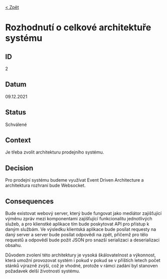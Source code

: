 [< Zpět](../ "Zpět na přehled architektonických rozhodnutí")

# Rozhodnutí o celkové architektuře systému

## ID
2

## Datum
09.12.2021

## Status
Schválené

## Context
Je třeba zvolit architekturu prodejního systému.

## Decision
Pro prodejní systému budeme využívat Event Driven Architecture a architektura rozhraní bude Websocket.

## Consequences
Bude existovat webový server, který bude fungovat jako mediátor zajišťující výměnu zpráv mezi komponentami zajišťující funkcionalitu jednotlivých služeb, a pro klienstké aplikace tím bude poskytovat API pro přístup k daným službám. Ve výsledku klientská aplikace bude posílat requesty na daný server a server bude posílat odpovědi na zpět, přičemž pro tělo requestů a odpovědí bude požit JSON pro snazší serializaci a deserializaci obsahu.

Důvodem zvolení této architektury je vysoká škálovatelnost a výkonnost, která umožní provozovat systém i pokud v pokud se v příštích letech počet stánků výrazně zvýší, což je vhodné, protože v rámci zadání byl stanoven požadavek delší životnosti systému.
